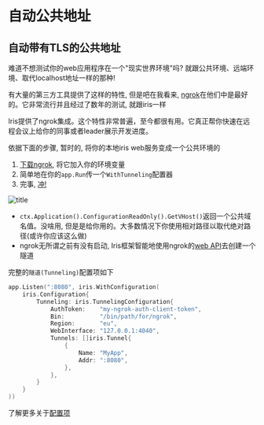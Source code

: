 # 自动公共地址

## 自动带有TLS的公共地址

难道不想测试你的web应用程序在一个"现实世界环境"吗? 就跟公共环境、远端环境、取代localhost地址一样的那种!

有大量的第三方工具提供了这样的特性, 但是吧在我看来, [ngrok](https://github.com/inconshreveable/ngrok)在他们中是最好的。它非常流行并且经过了数年的测试, 就跟iris一样

Iris提供了ngrok集成。这个特性非常普遍，至今都很有用。它真正帮你快速在远程会议上给你的同事或者leader展示开发进度。

依据下面的步骤, 暂时的, 将你的本地iris web服务变成一个公共环境的

1. [下载ngrok](https://ngrok.io/), 将它加入你的环境变量
2. 简单地在你的`app.Run`传一个`WithTunneling`配置器
3. 完事, [冲!](https://www.facebook.com/iris.framework/photos/a.2420499271295384/3261189020559734/?type=3&theater)

![title](https://user-images.githubusercontent.com/22900943/81442996-42731800-917d-11ea-90da-7d6475a6b365.png)

- `ctx.Application().ConfigurationReadOnly().GetVHost()`返回一个公共域名值。没啥用, 但是是给你用的。大多数情况下你使用相对路径以取代绝对路径(或许你应该这么做)
- ngrok无所谓之前有没有启动, Iris框架智能地使用ngrok的[web API](https://ngrok.com/docs)去创建一个隧道

完整的`隧道(Tunneling)`配置项如下

```go
app.Listen(":8080", iris.WithConfiguration(
    iris.Configuration{
        Tunneling: iris.TunnelingConfiguration{
            AuthToken:    "my-ngrok-auth-client-token",
            Bin:          "/bin/path/for/ngrok",
            Region:       "eu",
            WebInterface: "127.0.0.1:4040",
            Tunnels: []iris.Tunnel{
                {
                    Name: "MyApp",
                    Addr: ":8080",
                },
            },
        }
    }
))
```

了解更多关于[配置项](../Configuration.md)
